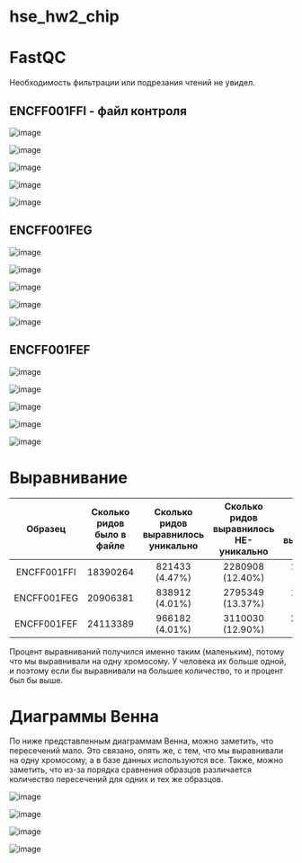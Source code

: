 # hse_hw2_chip

# FastQC

Необходимость фильтрации или подрезания чтений не увидел.

## ENCFF001FFI - файл контроля

![image](https://user-images.githubusercontent.com/77894393/222066491-5094c292-3046-4a22-b3a5-f9742a81f724.png)

![image](https://user-images.githubusercontent.com/77894393/222066403-fc750070-a986-4bdb-8b80-e3718a54eaca.png)

![image](https://user-images.githubusercontent.com/77894393/222066643-f2d0d513-c64c-40e5-ad42-aeef123c6042.png)

![image](https://user-images.githubusercontent.com/77894393/222066742-ee757191-d24b-4ea6-a1ea-29e06c645252.png)

![image](https://user-images.githubusercontent.com/77894393/222066807-a2d3d8c2-0793-491e-8c18-8da82d044dd7.png)

## ENCFF001FEG

![image](https://user-images.githubusercontent.com/77894393/222066942-c98ee3bc-d5ef-4f24-a6b0-cdedba031585.png)

![image](https://user-images.githubusercontent.com/77894393/222066989-9b3a17b3-149a-4a41-99d7-3167b9234bc6.png)

![image](https://user-images.githubusercontent.com/77894393/222067027-3e72c65a-7653-42c5-b6a4-52a1b3a31868.png)

![image](https://user-images.githubusercontent.com/77894393/222067083-8a5e55eb-1e86-4b2e-ba8d-90e3a82e19f9.png)

![image](https://user-images.githubusercontent.com/77894393/222067126-4497c414-f555-4533-8d86-5bc73a9b2277.png)

## ENCFF001FEF

![image](https://user-images.githubusercontent.com/77894393/222067234-beb78d80-3789-4bc2-aacc-7999923a0b4e.png)

![image](https://user-images.githubusercontent.com/77894393/222067271-d2f75f91-870a-4aef-83b8-50b9c7ee2a5f.png)

![image](https://user-images.githubusercontent.com/77894393/222067312-f72d35cd-9577-4cb2-a396-8ac453eb48e1.png)

![image](https://user-images.githubusercontent.com/77894393/222067342-dfa02e17-93f6-4a38-bb7b-a4fc68f4e108.png)

![image](https://user-images.githubusercontent.com/77894393/222067385-f8376515-946e-427d-a448-cac676962313.png)

# Выравнивание 

|   Образец   | Сколько ридов было в файле | Сколько ридов выравнилось уникально | Сколько ридов выравнилось НЕ-уникально | Сколько ридов НЕ выравнилось |
|:-----------:|:--------------------------:|:-----------------------------------:|:--------------------------------------:|:----------------------------:|
| ENCFF001FFI |           18390264         |            821433 (4.47%)           |            2280908 (12.40%)            |       15287923 (83.13%)      |
| ENCFF001FEG |           20906381         |            838912 (4.01%)           |            2795349 (13.37%)            |       17272120 (82.62%)      |
| ENCFF001FEF |           24113389         |            966182 (4.01%)           |            3110030 (12.90%)            |       20037177 (83.10%)      |

Процент выравниваний получился именно таким (маленьким), потому что мы выравнивали на одну хромосому. У человека их больше одной, и поэтому если бы выравнивали на большее количество, то и процент был бы выше. 

# Диаграммы Венна

По ниже представленным диаграммам Венна, можно заметить, что пересечений мало. Это связано, опять же, с тем, что мы выравнивали на одну хромосому, а в базе данных используются все. Также, можно заметить, что из-за порядка сравнения образцов различается количество пересечений для одних и тех же образцов. 

![image](https://user-images.githubusercontent.com/77894393/222071286-242e9b61-30c0-4699-86c3-2793ed1bf79a.png)

![image](https://user-images.githubusercontent.com/77894393/222071359-a187af26-312f-4905-a25e-0e96d8dbe529.png)

![image](https://user-images.githubusercontent.com/77894393/222071417-91232b8a-07a5-4049-a670-aa9cc0a71368.png)

![image](https://user-images.githubusercontent.com/77894393/222071487-46190c2d-ceb7-40c8-8169-90d3301ccf9f.png)
